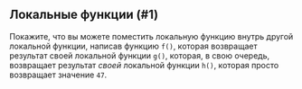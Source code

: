 ## Локальные функции (#1)

Покажите, что вы можете поместить локальную функцию внутрь другой локальной функции, написав функцию `f()`, которая возвращает результат своей локальной функции `g()`, которая, в свою очередь, возвращает результат *своей* локальной функции `h()`, которая просто возвращает значение `47`.
